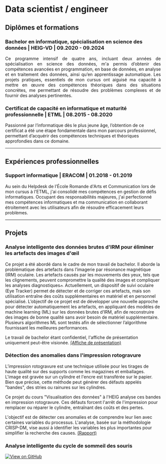 # Data scientist / engineer

## Diplômes et formations
### Bachelor en informatique, spécialisation en science des données | HEIG-VD | 09.2020 - 09.2024 

<p align="justify">
Ce programme intensif de quatre ans, incluant deux années de spécialisation en science des données, m'a permis d’obtenir des compétences avancées en programmation, en base de données, en analyse et en traitement des données, ainsi qu’en apprentissage automatique. Les projets pratiques, essentiels de mon cursus ont aiguisé ma capacité à mettre en œuvre des compétences théoriques dans des situations concrètes, me permettant de résoudre des problèmes complexes et de fournir des analyses pertinentes.
</p>

### Certificat de capacité en informatique et maturité professionnelle | ETML | 08.2015 - 08.2020
Passionné par l’informatique dès le plus jeune âge, l’obtention de ce certificat a été une étape fondamentale dans mon parcours professionnel, permettant d’acquérir des compétences techniques et théoriques approfondies dans ce domaine.

---

## Expériences professionnelles
### Support informatique | ERACOM | 01.2018 - 01.2019
Au sein du Helpdesk de l’École Romande d'Arts et Communication lors de mon cursus à l'ETML, j'ai consolidé mes compétences en gestion de défis informatiques. Occupant des responsabilités majeures, j'ai perfectionné mes compétences informatiques et ma communication en collaborant étroitement avec les utilisateurs afin de résoudre efficacement leurs problèmes.

---

## Projets
### Analyse intelligente des données brutes d'IRM pour éliminer les artefacts des images d'œil
Ce projet a été abordé dans le cadre de mon travail de bachelor. Il aborde la problématique des artefacts dans l’imagerie par résonance magnétique
(IRM) oculaire. Les artefacts causés par les mouvements des yeux, tels que les clignements, peuvent
compromettre la qualité des images et compliquer les analyses diagnostiquesᨊ Actuellement, un dispositif
de suivi oculaire (Eye Tracker) permet de détecter et de corriger ces artefacts, mais son utilisation entraîne
des coûts supplémentaires en matériel et en personnel spécialisé.
L’objectif de ce projet est de développer une nouvelle approche pour détecter automatiquement les
artefacts, en appliquant des modèles de machine learning (ML) sur les données brutes d’IRM, afin de
reconstruire des images de bonne qualité sans avoir besoin de matériel supplémentaire. Plusieurs
algorithmes ML sont testés afin de sélectionner l’algorithme fournissant les meilleures performances.

Le travail de bachelor étant confidentiel, l'affiche de présentation uniquement peut-être visionée. [(Affiche de présentation)](projects/Travail_de_bachelor/TB_IRM_Affiche_Conti_Florian.pdf)

### Détection des anomalies dans l'impression rotogravure
L’impression rotogravure est une technique utilisée pour les tirages de haute qualité sur des supports comme les magazines et emballages. L'image est gravée sur un cylindre et l'encre est transférée sur le papier. Bien que précise, cette méthode peut générer des défauts appelés "bandes", des stries ou rainures sur les cylindres.

Ce projet du cours "Visualisation des données" à l'HEIG analyse ces bandes en impression rotogravure. Ces défauts forcent l'arrêt de l'impression pour remplacer ou réparer le cylindre, entraînant des coûts et des pertes.

L'objectif est de détecter ces anomalies et de comprendre leur lien avec certaines variables du processus. L'analyse, basée sur la méthodologie CRISP-DM, vise aussi à identifier les variables les plus importantes pour simplifier la recherche des causes. [(Rapport)](projects/Projet_de_visualisation/VID_Conti-Florian_Rapport.html)

### Analyse intelligente du cycle de sommeil des souris
[![View on GitHub](https://img.shields.io/badge/GitHub-View_on_GitHub-blue?logo=GitHub)](https://github.com/Timerns/GML_SOURIS)
